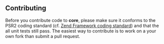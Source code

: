 Contributing
-------------

Before you contribute code to **core**, please make sure it conforms to the PSR2 coding standard (cf.
[Zend Framework coding standard](https://github.com/zendframework/zend-coding-standard)) and that the all unit 
tests still pass. The easiest way to contribute is to work on a your own fork than submit a pull request.

